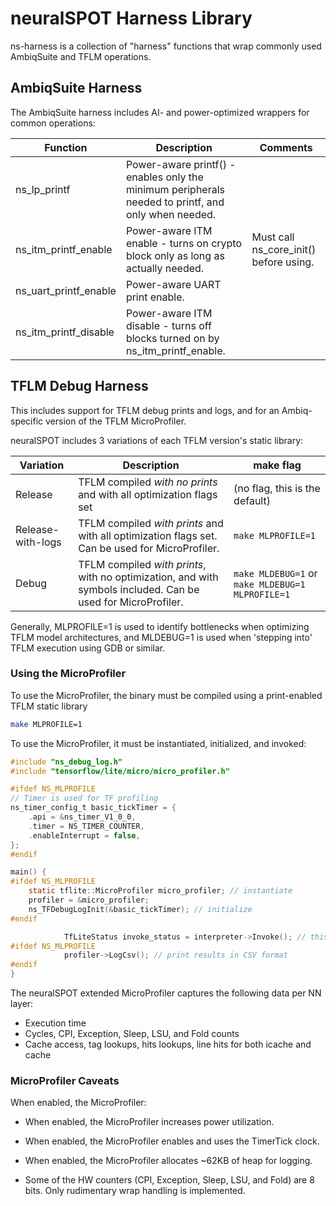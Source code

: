 # neuralSPOT Harness Library

ns-harness is a collection of "harness" functions that wrap commonly used AmbiqSuite and TFLM operations.



## AmbiqSuite Harness

The AmbiqSuite harness includes AI- and power-optimized wrappers for common operations:

| Function              | Description                                                  | Comments                               |
| --------------------- | ------------------------------------------------------------ | -------------------------------------- |
| ns_lp_printf          | Power-aware printf() - enables only the minimum peripherals needed to printf, and only when needed. |                                        |
| ns_itm_printf_enable  | Power-aware ITM enable - turns on crypto block only as long as actually needed. | Must call ns_core_init() before using. |
| ns_uart_printf_enable | Power-aware UART print enable.                               |                                        |
| ns_itm_printf_disable | Power-aware ITM disable - turns off blocks turned on by ns_itm_printf_enable. |                                        |

## TFLM Debug Harness

This includes support for TFLM debug prints and logs, and for an Ambiq-specific version of the TFLM MicroProfiler.

neuralSPOT includes 3 variations of each TFLM version's static library:

| Variation         | Description                                                  | make flag                                        |
| ----------------- | ------------------------------------------------------------ | ------------------------------------------------ |
| Release           | TFLM compiled _with no prints_ and with all optimization flags set | (no flag, this is the default)                   |
| Release-with-logs | TFLM compiled _with prints_ and with all optimization flags set. Can be used for MicroProfiler. | `make MLPROFILE=1`                               |
| Debug             | TFLM compiled _with prints_, with no optimization, and with symbols included. Can be used for MicroProfiler. | `make MLDEBUG=1` or `make MLDEBUG=1 MLPROFILE=1` |

Generally, MLPROFILE=1 is used to identify bottlenecks when optimizing TFLM model architectures, and MLDEBUG=1 is used when 'stepping into' TFLM execution using GDB or similar.

### Using the MicroProfiler

To use the MicroProfiler, the binary must be compiled using a print-enabled TFLM static library

```bash
make MLPROFILE=1
```

To use the MicroProfiler, it must be instantiated, initialized, and invoked:

```c
#include "ns_debug_log.h"
#include "tensorflow/lite/micro/micro_profiler.h"

#ifdef NS_MLPROFILE
// Timer is used for TF profiling
ns_timer_config_t basic_tickTimer = {
    .api = &ns_timer_V1_0_0,
    .timer = NS_TIMER_COUNTER,
    .enableInterrupt = false,
};
#endif

main() {
#ifdef NS_MLPROFILE
    static tflite::MicroProfiler micro_profiler; // instantiate
    profiler = &micro_profiler;
    ns_TFDebugLogInit(&basic_tickTimer); // initialize
#endif

            TfLiteStatus invoke_status = interpreter->Invoke(); // this is being profiled
#ifdef NS_MLPROFILE
            profiler->LogCsv(); // print results in CSV format
#endif
}
```

The neuralSPOT extended MicroProfiler captures the following data per NN layer:

- Execution time
- Cycles, CPI, Exception, Sleep, LSU, and Fold counts
- Cache access, tag lookups, hits lookups, line hits for both icache and cache

### MicroProfiler Caveats

When enabled, the MicroProfiler:

- When enabled, the MicroProfiler increases power utilization.

- When enabled, the MicroProfiler enables and uses the TimerTick clock.

- When enabled, the MicroProfiler allocates ~62KB of heap for logging.

- Some of the HW counters (CPI, Exception, Sleep, LSU, and Fold) are 8 bits. Only rudimentary wrap handling is implemented.

